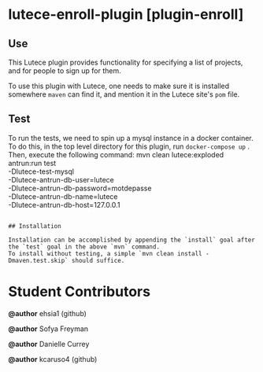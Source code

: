 # lutece-enroll-plugin [plugin-enroll]

## Use

This Lutece plugin provides functionality for specifying a list of projects, and for people to sign up for them.

To use this plugin with Lutece, one needs to make sure it is installed somewhere `maven` can find it, and mention it in
the Lutece site's `pom` file.

## Test

To run the tests, we need to spin up a mysql instance in a docker container.  To do this, in the top level directory for
this plugin, run `docker-compose up` . Then, execute the following command:
mvn clean lutece:exploded antrun:run test \
-Dlutece-test-mysql \
-Dlutece-antrun-db-user=lutece \
-Dlutece-antrun-db-password=motdepasse \
-Dlutece-antrun-db-name=lutece \
-Dlutece-antrun-db-host=127.0.0.1
```

## Installation

Installation can be accomplished by appending the `install` goal after the `test` goal in the above `mvn` command. 
To install without testing, a simple `mvn clean install -Dmaven.test.skip` should suffice.

```

# Student Contributors
**@author** ehsia1 (github)

**@author** Sofya Freyman

**@author** Danielle Currey

**@author** kcaruso4 (github)
